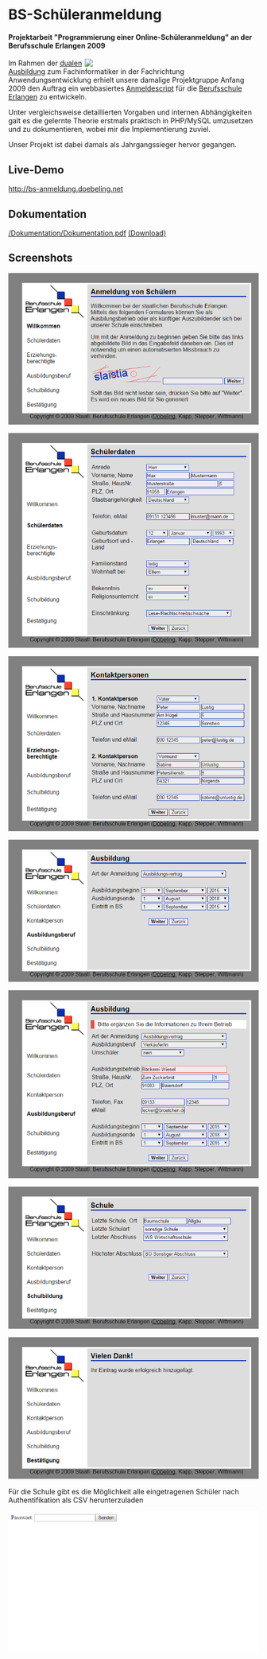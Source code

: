 # BS-Schüleranmeldung
#### Projektarbeit "Programmierung einer Online-Schüleranmeldung" an der Berufsschule Erlangen 2009

<img src="http://www.bs-erlangen.de/wp-content/uploads/2013/11/BS_Luftaufnahme_Schulbild.jpg" align="right" width="350">Im Rahmen der [dualen Ausbildung](http://www.bs-erlangen.de/fachbereiche/gewerbliche-berufe/fachbereich-it/) zum Fachinformatiker in der Fachrichtung Anwendungsentwicklung erhielt unsere damalige Projektgruppe Anfang 2009 den Auftrag ein webbasiertes [Anmeldescript](http://www.bs-erlangen.de/ueber-uns/verwaltung/anmeldung/) für die [Berufsschule Erlangen](http://www.bs-erlangen.de) zu entwickeln. 

Unter vergleichsweise detaillierten Vorgaben und internen Abhängigkeiten galt es die gelernte Theorie erstmals praktisch in PHP/MySQL umzusetzen und zu dokumentieren, wobei mir die Implementierung zuviel.

Unser Projekt ist dabei damals als Jahrgangssieger hervor gegangen.

## Live-Demo

http://bs-anmeldung.doebeling.net

## Dokumentation

[/Dokumentation/Dokumentation.pdf](/Dokumentation/Dokumentation.pdf) [(Download)](https://github.com/ADoebeling/BS-Schueleranmeldung/raw/master/Dokumentation/Dokumentation.pdf)


## Screenshots

![](/Dokumentation/Screens/1.png)

![](/Dokumentation/Screens/2.png)

![](/Dokumentation/Screens/3.png)

![](/Dokumentation/Screens/4.png)

![](/Dokumentation/Screens/5.png)

![](/Dokumentation/Screens/6.png)

![](/Dokumentation/Screens/7.png)

Für die Schule gibt es die Möglichkeit alle eingetragenen Schüler nach Authentifikation als CSV herunterzuladen

![](/Dokumentation/Screens/8.png)
